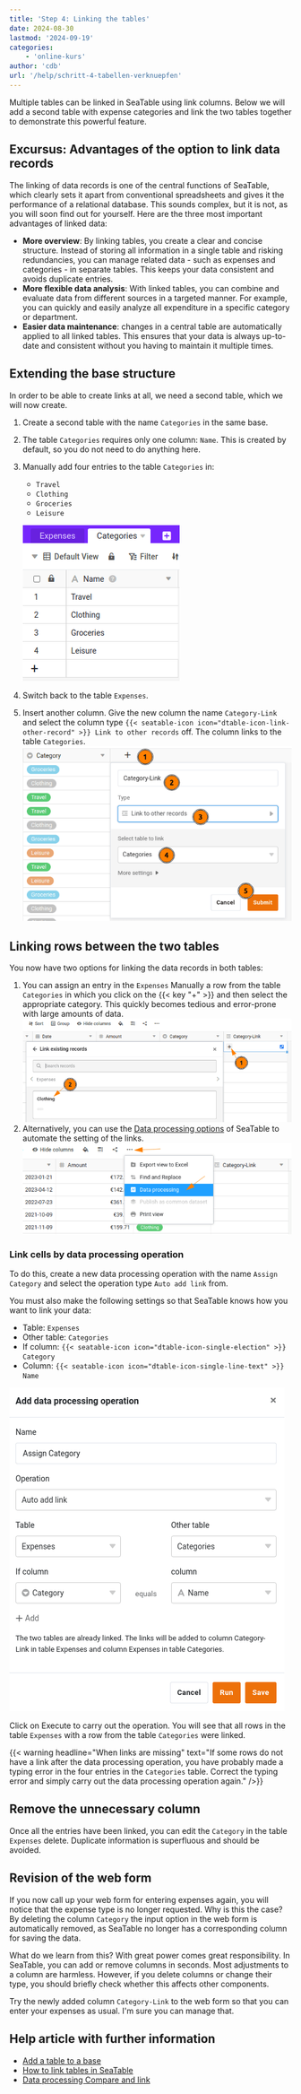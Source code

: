 ```yaml
---
title: 'Step 4: Linking the tables'
date: 2024-08-30
lastmod: '2024-09-19'
categories:
    - 'online-kurs'
author: 'cdb'
url: '/help/schritt-4-tabellen-verknuepfen'
---
```


Multiple tables can be linked in SeaTable using link columns. Below we will add a second table with expense categories and link the two tables together to demonstrate this powerful feature.

## Excursus: Advantages of the option to link data records

The linking of data records is one of the central functions of SeaTable, which clearly sets it apart from conventional spreadsheets and gives it the performance of a relational database. This sounds complex, but it is not, as you will soon find out for yourself. Here are the three most important advantages of linked data:

- **More overview**: By linking tables, you create a clear and concise structure. Instead of storing all information in a single table and risking redundancies, you can manage related data - such as expenses and categories - in separate tables. This keeps your data consistent and avoids duplicate entries.
- **More flexible data analysis**: With linked tables, you can combine and evaluate data from different sources in a targeted manner. For example, you can quickly and easily analyze all expenditure in a specific category or department.
- **Easier data maintenance**: changes in a central table are automatically applied to all linked tables. This ensures that your data is always up-to-date and consistent without you having to maintain it multiple times.

## Extending the base structure

In order to be able to create links at all, we need a second table, which we will now create.

1. Create a second table with the name `Categories` in the same base.
2. The table `Categories` requires only one column: `Name`. This is created by default, so you do not need to do anything here.
3. Manually add four entries to the table `Categories` in:

    - `Travel`
    - `Clothing`
    - `Groceries`
    - `Leisure`

    ![](images/level1-categories.png)

4. Switch back to the table `Expenses`.

5. Insert another column. Give the new column the name `Category-Link` and select the column type `{{< seatable-icon icon="dtable-icon-link-other-record" >}} Link to other records` off. The column links to the table `Categories`.  
   ![](images/level1-create-link-column.png)

## Linking rows between the two tables

You now have two options for linking the data records in both tables:

1. You can assign an entry in the `Expenses` Manually a row from the table `Categories` in which you click on the {{< key "+" >}} and then select the appropriate category. This quickly becomes tedious and error-prone with large amounts of data.  
   ![](images/level1-link-rows.png)
2. Alternatively, you can use the [Data processing options](https://seatable.io/en/docs/datenverarbeitung/datenverarbeitungsoperationen-in-seatable/) of SeaTable to automate the setting of the links.  
   ![](images/level1-data-operation.png)

### Link cells by data processing operation

To do this, create a new data processing operation with the name `Assign Category` and select the operation type `Auto add link` from.

You must also make the following settings so that SeaTable knows how you want to link your data:

- Table: `Expenses`
- Other table: `Categories`
- If column: `{{< seatable-icon icon="dtable-icon-single-election" >}} Category`
- Column: `{{< seatable-icon icon="dtable-icon-single-line-text" >}} Name`

![](images/level1-auto-add-link.png)

Click on Execute to carry out the operation. You will see that all rows in the table `Expenses` with a row from the table `Categories` were linked.

{{< warning  headline="When links are missing"  text="If some rows do not have a link after the data processing operation, you have probably made a typing error in the four entries in the `Categories` table. Correct the typing error and simply carry out the data processing operation again." />}}

## Remove the unnecessary column

Once all the entries have been linked, you can edit the `Category` in the table `Expenses` delete. Duplicate information is superfluous and should be avoided.

## Revision of the web form

If you now call up your web form for entering expenses again, you will notice that the expense type is no longer requested. Why is this the case?  
By deleting the column `Category` the input option in the web form is automatically removed, as SeaTable no longer has a corresponding column for saving the data.

What do we learn from this? With great power comes great responsibility. In SeaTable, you can add or remove columns in seconds. Most adjustments to a column are harmless. However, if you delete columns or change their type, you should briefly check whether this affects other components.

Try the newly added column `Category-Link` to the web form so that you can enter your expenses as usual. I'm sure you can manage that.

## Help article with further information

- [Add a table to a base](https://seatable.io/en/docs/arbeiten-in-tabellen/eine-tabelle-in-einer-base-hinzufuegen/)
- [How to link tables in SeaTable](https://seatable.io/en/docs/verknuepfungen/wie-man-tabellen-in-seatable-miteinander-verknuepft/)
- [Data processing Compare and link](https://seatable.io/en/docs/datenverarbeitung/datenverarbeitung-vergleichen-und-verknuepfen/)
